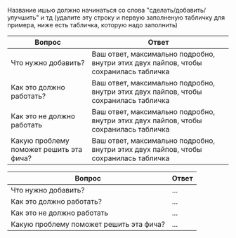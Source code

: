 Название ишью должно начинаться со слова "сделать/добавить/улучшить" и тд (удалите эту строку и первую заполненую табличку для примера, ниже есть табличка, которую надо заполнить)

| Вопрос | Ответ |
| ------------ | ------------ |
| Что нужно добавить? | Ваш ответ, максимально подробно, внутри этих двух пайпов, чтобы сохранилась табличка |
| Как это должно работать? | Ваш ответ, максимально подробно, внутри этих двух пайпов, чтобы сохранилась табличка |
| Как это не должно работать | Ваш ответ, максимально подробно, внутри этих двух пайпов, чтобы сохранилась табличка |
| Какую проблему поможет решить эта фича? | Ваш ответ, максимально подробно, внутри этих двух пайпов, чтобы сохранилась табличка |


| Вопрос | Ответ |
| ------------ | ------------ |
| Что нужно добавить? | ... |
| Как это должно работать? | ... |
| Как это не должно работать | ... |
| Какую проблему поможет решить эта фича? | ... |
